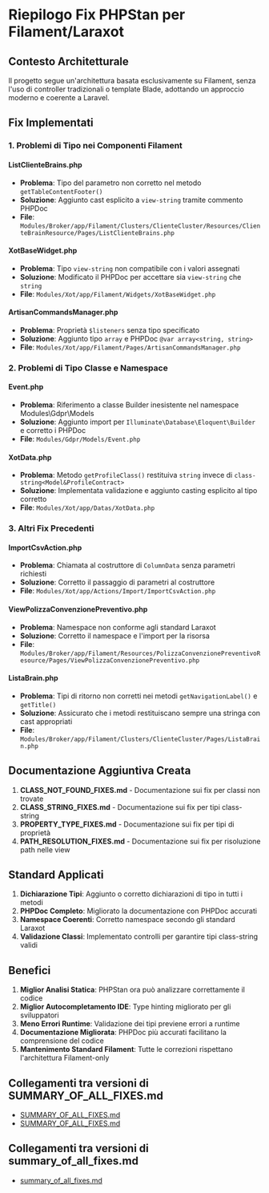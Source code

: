 # Riepilogo Fix PHPStan per Filament/Laraxot

## Contesto Architetturale
Il progetto segue un'architettura basata esclusivamente su Filament, senza l'uso di controller tradizionali o template Blade, adottando un approccio moderno e coerente a Laravel.

## Fix Implementati

### 1. Problemi di Tipo nei Componenti Filament

#### ListClienteBrains.php
- **Problema**: Tipo del parametro non corretto nel metodo `getTableContentFooter()`
- **Soluzione**: Aggiunto cast esplicito a `view-string` tramite commento PHPDoc
- **File**: `Modules/Broker/app/Filament/Clusters/ClienteCluster/Resources/ClienteBrainResource/Pages/ListClienteBrains.php`

#### XotBaseWidget.php
- **Problema**: Tipo `view-string` non compatibile con i valori assegnati
- **Soluzione**: Modificato il PHPDoc per accettare sia `view-string` che `string`
- **File**: `Modules/Xot/app/Filament/Widgets/XotBaseWidget.php`

#### ArtisanCommandsManager.php
- **Problema**: Proprietà `$listeners` senza tipo specificato
- **Soluzione**: Aggiunto tipo `array` e PHPDoc `@var array<string, string>`
- **File**: `Modules/Xot/app/Filament/Pages/ArtisanCommandsManager.php`

### 2. Problemi di Tipo Classe e Namespace

#### Event.php
- **Problema**: Riferimento a classe Builder inesistente nel namespace Modules\Gdpr\Models
- **Soluzione**: Aggiunto import per `Illuminate\Database\Eloquent\Builder` e corretto i PHPDoc
- **File**: `Modules/Gdpr/Models/Event.php`

#### XotData.php
- **Problema**: Metodo `getProfileClass()` restituiva `string` invece di `class-string<Model&ProfileContract>`
- **Soluzione**: Implementata validazione e aggiunto casting esplicito al tipo corretto
- **File**: `Modules/Xot/app/Datas/XotData.php`

### 3. Altri Fix Precedenti

#### ImportCsvAction.php
- **Problema**: Chiamata al costruttore di `ColumnData` senza parametri richiesti
- **Soluzione**: Corretto il passaggio di parametri al costruttore
- **File**: `Modules/Xot/app/Actions/Import/ImportCsvAction.php`

#### ViewPolizzaConvenzionePreventivo.php
- **Problema**: Namespace non conforme agli standard Laraxot
- **Soluzione**: Corretto il namespace e l'import per la risorsa
- **File**: `Modules/Broker/app/Filament/Resources/PolizzaConvenzionePreventivoResource/Pages/ViewPolizzaConvenzionePreventivo.php`

#### ListaBrain.php
- **Problema**: Tipi di ritorno non corretti nei metodi `getNavigationLabel()` e `getTitle()`
- **Soluzione**: Assicurato che i metodi restituiscano sempre una stringa con cast appropriati
- **File**: `Modules/Broker/app/Filament/Clusters/ClienteCluster/Pages/ListaBrain.php`

## Documentazione Aggiuntiva Creata

1. **CLASS_NOT_FOUND_FIXES.md** - Documentazione sui fix per classi non trovate
2. **CLASS_STRING_FIXES.md** - Documentazione sui fix per tipi class-string
3. **PROPERTY_TYPE_FIXES.md** - Documentazione sui fix per tipi di proprietà
4. **PATH_RESOLUTION_FIXES.md** - Documentazione sui fix per risoluzione path nelle view

## Standard Applicati

1. **Dichiarazione Tipi**: Aggiunto o corretto dichiarazioni di tipo in tutti i metodi
2. **PHPDoc Completo**: Migliorato la documentazione con PHPDoc accurati
3. **Namespace Coerenti**: Corretto namespace secondo gli standard Laraxot
4. **Validazione Classi**: Implementato controlli per garantire tipi class-string validi

## Benefici

1. **Miglior Analisi Statica**: PHPStan ora può analizzare correttamente il codice
2. **Miglior Autocompletamento IDE**: Type hinting migliorato per gli sviluppatori
3. **Meno Errori Runtime**: Validazione dei tipi previene errori a runtime
4. **Documentazione Migliorata**: PHPDoc più accurati facilitano la comprensione del codice
5. **Mantenimento Standard Filament**: Tutte le correzioni rispettano l'architettura Filament-only

## Collegamenti tra versioni di SUMMARY_OF_ALL_FIXES.md
* [SUMMARY_OF_ALL_FIXES.md](../../../Xot/docs/phpstan/SUMMARY_OF_ALL_FIXES.md)
* [SUMMARY_OF_ALL_FIXES.md](../../../Xot/docs/PHPStan/SUMMARY_OF_ALL_FIXES.md)


## Collegamenti tra versioni di summary_of_all_fixes.md
* [summary_of_all_fixes.md](../phpstan/summary_of_all_fixes.md)

